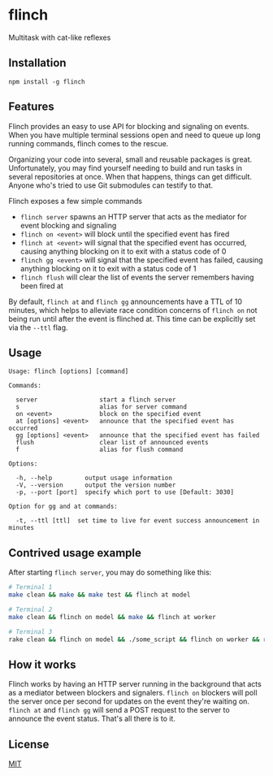 flinch
======
Multitask with cat-like reflexes

Installation
------------
    npm install -g flinch

Features
--------
Flinch provides an easy to use API for blocking and signaling on events. When
you have multiple terminal sessions open and need to queue up long running
commands, flinch comes to the rescue.

Organizing your code into several, small and reusable packages is great.
Unfortunately, you may find yourself needing to build and run tasks in several
repositories at once. When that happens, things can get difficult. Anyone who's
tried to use Git submodules can testify to that.

Flinch exposes a few simple commands

* `flinch server` spawns an HTTP server that acts as the mediator for event blocking and signaling
* `flinch on <event>` will block until the specified event has fired
* `flinch at <event>` will signal that the specified event has occurred,
  causing anything blocking on it to exit with a status code of 0
* `flinch gg <event>` will signal that the specified event has failed, causing
  anything blocking on it to exit with a status code of 1
* `flinch flush` will clear the list of events the server remembers having been fired at

By default, `flinch at` and `flinch gg` announcements have a TTL of 10 minutes,
which helps to alleviate race condition concerns of `flinch on` not being run
until after the event is flinched at. This time can be explicitly set via the
`--ttl` flag.

Usage
-----
```
Usage: flinch [options] [command]

Commands:

  server                 start a flinch server
  s                      alias for server command
  on <event>             block on the specified event
  at [options] <event>   announce that the specified event has occurred
  gg [options] <event>   announce that the specified event has failed
  flush                  clear list of announced events
  f                      alias for flush command

Options:

  -h, --help         output usage information
  -V, --version      output the version number
  -p, --port [port]  specify which port to use [Default: 3030]

Option for gg and at commands:

  -t, --ttl [ttl]  set time to live for event success announcement in minutes
```

Contrived usage example
-----------------------
After starting `flinch server`, you may do something like this:
``` bash
# Terminal 1
make clean && make && make test && flinch at model

# Terminal 2
make clean && flinch on model && make && flinch at worker

# Terminal 3
rake clean && flinch on model && ./some_script && flinch on worker && rake deploy
```

How it works
------------
Flinch works by having an HTTP server running in the background that acts as a
mediator between blockers and signalers. `flinch on` blockers will poll the
server once per second for updates on the event they're waiting on. `flinch at`
and `flinch gg` will send a POST request to the server to announce the event
status. That's all there is to it.

License
-------
[MIT](https://github.com/bilalq/flinch/blob/master/LICENSE)
